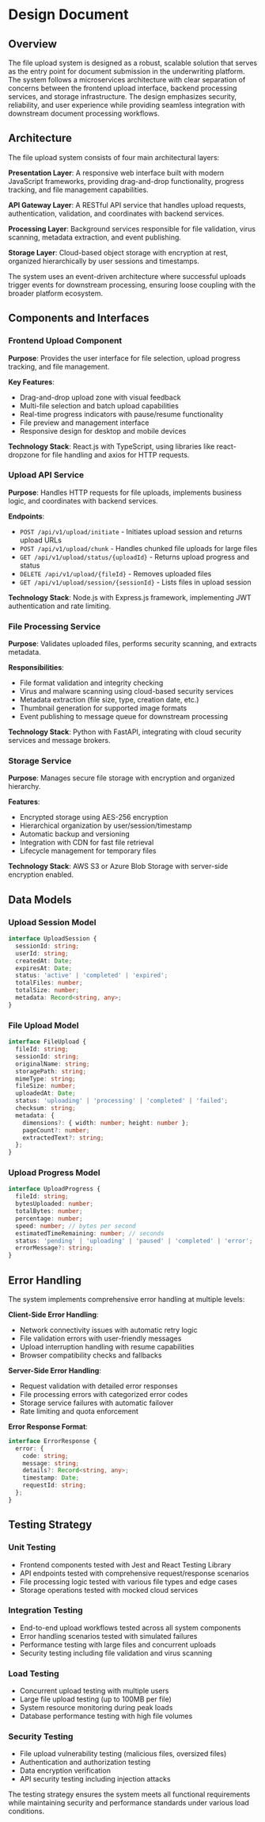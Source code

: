 # Design Document

## Overview

The file upload system is designed as a robust, scalable solution that serves as the entry point for document submission in the underwriting platform. The system follows a microservices architecture with clear separation of concerns between the frontend upload interface, backend processing services, and storage infrastructure. The design emphasizes security, reliability, and user experience while providing seamless integration with downstream document processing workflows.

## Architecture

The file upload system consists of four main architectural layers:

**Presentation Layer**: A responsive web interface built with modern JavaScript frameworks, providing drag-and-drop functionality, progress tracking, and file management capabilities.

**API Gateway Layer**: A RESTful API service that handles upload requests, authentication, validation, and coordinates with backend services.

**Processing Layer**: Background services responsible for file validation, virus scanning, metadata extraction, and event publishing.

**Storage Layer**: Cloud-based object storage with encryption at rest, organized hierarchically by user sessions and timestamps.

The system uses an event-driven architecture where successful uploads trigger events for downstream processing, ensuring loose coupling with the broader platform ecosystem.

## Components and Interfaces

### Frontend Upload Component

**Purpose**: Provides the user interface for file selection, upload progress tracking, and file management.

**Key Features**:
- Drag-and-drop upload zone with visual feedback
- Multi-file selection and batch upload capabilities
- Real-time progress indicators with pause/resume functionality
- File preview and management interface
- Responsive design for desktop and mobile devices

**Technology Stack**: React.js with TypeScript, using libraries like react-dropzone for file handling and axios for HTTP requests.

### Upload API Service

**Purpose**: Handles HTTP requests for file uploads, implements business logic, and coordinates with backend services.

**Endpoints**:
- `POST /api/v1/upload/initiate` - Initiates upload session and returns upload URLs
- `POST /api/v1/upload/chunk` - Handles chunked file uploads for large files
- `GET /api/v1/upload/status/{uploadId}` - Returns upload progress and status
- `DELETE /api/v1/upload/{fileId}` - Removes uploaded files
- `GET /api/v1/upload/session/{sessionId}` - Lists files in upload session

**Technology Stack**: Node.js with Express.js framework, implementing JWT authentication and rate limiting.

### File Processing Service

**Purpose**: Validates uploaded files, performs security scanning, and extracts metadata.

**Responsibilities**:
- File format validation and integrity checking
- Virus and malware scanning using cloud-based security services
- Metadata extraction (file size, type, creation date, etc.)
- Thumbnail generation for supported image formats
- Event publishing to message queue for downstream processing

**Technology Stack**: Python with FastAPI, integrating with cloud security services and message brokers.

### Storage Service

**Purpose**: Manages secure file storage with encryption and organized hierarchy.

**Features**:
- Encrypted storage using AES-256 encryption
- Hierarchical organization by user/session/timestamp
- Automatic backup and versioning
- Integration with CDN for fast file retrieval
- Lifecycle management for temporary files

**Technology Stack**: AWS S3 or Azure Blob Storage with server-side encryption enabled.

## Data Models

### Upload Session Model
```typescript
interface UploadSession {
  sessionId: string;
  userId: string;
  createdAt: Date;
  expiresAt: Date;
  status: 'active' | 'completed' | 'expired';
  totalFiles: number;
  totalSize: number;
  metadata: Record<string, any>;
}
```

### File Upload Model
```typescript
interface FileUpload {
  fileId: string;
  sessionId: string;
  originalName: string;
  storagePath: string;
  mimeType: string;
  fileSize: number;
  uploadedAt: Date;
  status: 'uploading' | 'processing' | 'completed' | 'failed';
  checksum: string;
  metadata: {
    dimensions?: { width: number; height: number };
    pageCount?: number;
    extractedText?: string;
  };
}
```

### Upload Progress Model
```typescript
interface UploadProgress {
  fileId: string;
  bytesUploaded: number;
  totalBytes: number;
  percentage: number;
  speed: number; // bytes per second
  estimatedTimeRemaining: number; // seconds
  status: 'pending' | 'uploading' | 'paused' | 'completed' | 'error';
  errorMessage?: string;
}
```

## Error Handling

The system implements comprehensive error handling at multiple levels:

**Client-Side Error Handling**:
- Network connectivity issues with automatic retry logic
- File validation errors with user-friendly messages
- Upload interruption handling with resume capabilities
- Browser compatibility checks and fallbacks

**Server-Side Error Handling**:
- Request validation with detailed error responses
- File processing errors with categorized error codes
- Storage service failures with automatic failover
- Rate limiting and quota enforcement

**Error Response Format**:
```typescript
interface ErrorResponse {
  error: {
    code: string;
    message: string;
    details?: Record<string, any>;
    timestamp: Date;
    requestId: string;
  };
}
```

## Testing Strategy

### Unit Testing
- Frontend components tested with Jest and React Testing Library
- API endpoints tested with comprehensive request/response scenarios
- File processing logic tested with various file types and edge cases
- Storage operations tested with mocked cloud services

### Integration Testing
- End-to-end upload workflows tested across all system components
- Error handling scenarios tested with simulated failures
- Performance testing with large files and concurrent uploads
- Security testing including file validation and virus scanning

### Load Testing
- Concurrent upload testing with multiple users
- Large file upload testing (up to 100MB per file)
- System resource monitoring during peak loads
- Database performance testing with high file volumes

### Security Testing
- File upload vulnerability testing (malicious files, oversized files)
- Authentication and authorization testing
- Data encryption verification
- API security testing including injection attacks

The testing strategy ensures the system meets all functional requirements while maintaining security and performance standards under various load conditions.